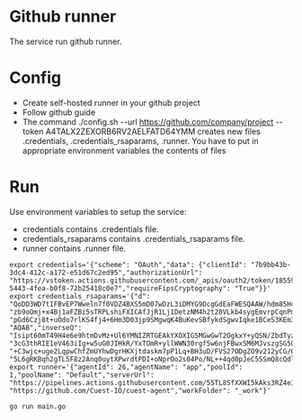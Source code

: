 # Github runner
The service run github runner.

# Config
- Create self-hosted runner in your github project
- Follow github guide
- The command ./config.sh --url https://github.com/company/project --token A4TALX2ZEXORB6RV2AELFATD64YMM creates new files .credentials, .credentials_rsaparams, .runner. You have to put in appropriate environment variables the contents of files 

# Run
Use environment variables to setup the service:
- credentials contains .credentials file.
- credentials_rsaparams contains .credentials_rsaparams file.
- runner contains .runner file.

```shell
export credentials='{"scheme": "OAuth","data": {"clientId": "7b9bb43b-3dc4-412c-a172-e51d67c2ed95","authorizationUrl": "https://vstoken.actions.githubusercontent.com/_apis/oauth2/token/18559c37-5443-4fea-b0f8-72b25418c0e7","requireFipsCryptography": "True"}}'
export credentials_rsaparams='{"d": "QoDD3WD7tIFBvEP7Wweln7f0VDZ4BXS5mD07wDzL3iDMYG9DcgGdEaFWESQAAW/hdm85HcZLtbb1GVXqSO1yCwVCeksCzzRdv2qWpSVdP1dw3ujyM3itty7ZhRyt202kFEJFu97CfessWTt6Vj7nf22R+lxfWfnSSsLZ0UMl3qPdOhajUXBkF2EzGrtm+B/2lsA9YiYAazcyl/8Edd+BgPQmc/BZcrTtXEse9zmpyRTVwRD0qL+vRohWpHKeoOmg+ieE6MCrBsNWcezOQxekmHqaQk1l1ewfRmMXqHiRVLcCibvCBrOKWdCvW9avNndDoIMNMYsakokVA4Geh9taAQ==","dp": "zb9oOmj+x4Bj1aFZBi5sTRPLshiFXICAfJjR1Lj1DetzNM4h2t28VLkb4sygEmvrpCqnPmuq3Rq04gYLDWymjc0XZcVOIL/HXnVId56kqiBAwt7sK2e+dHMV2Nbi/IGRDhapZLsfnSNzdWQ2ZBf7jyoPaT8ouqWzCWnViMy0+LE=","dq": "pGd6Czj8t+uOdo7rlKS4fj4+6Hm3D03jp9SMgwqK4BuKevSBfykdSgwvIqke1BCeS3KEm3kqxQ7ouu9Al4siQsZj6myP3TNuFoFmEBEv2P2cxdwqa9qdXtpUiH/mJamiF+n8wRXYNhtbBHO9nIHLPG8Ak03ZgPUWrUUtlnopJ0E=","exponent": "AQAB","inverseQ": "Isipt60mT49H4e6e9htmDvMz+Ul6YMNIZRTGEAkYXOXIG5MGwGwT2OgkxY+yQSN/ZbdTyzCEMKNj4prZUTQ6a3cuXm9TgxEx3LSpzdClEERRckRFMqwS4YoPfw0kZ+u9tEmAP0gGukPo8F3fFqwG+mpKOlISfkhVBa/hkaqiZUo=","modulus": "3cG3thRIE1eV463iIg+w5uG0JIHkR/YxTOmR+yllWWN30rgf5w6njFBwx5M6MJvszgSG50UvEt6PwF8UfJ94BYN/TcfZXqGhfD10UBR0dKn1Ft6/bQHqyv6GNmwmI1Fz0evCLwB5P6namLTxQHCCcKgzlFZNWVfSAIkwvga1s2OGdhXhkwco2lA81KvS8sRCrgjRpUPe86KtTpfx1uCDQHbB1VGF27PfHgD8/uSNKIQROg0eFCRKQMc/vaJW3fUZfj1H5dlMei0OxB2cG2S6QVjIm/H7WuMOySsIV9m97w9+bK5IeM+IG3hW1nYV2ODMAA721pE0U+3yir5KAfUe1Q==","p": "+C3wjc+uge2LqpwChfZmUYhwDgrHKXjtdaskm7pP1Lq+BH3uD/FVS27ODgZO9v212yCG/OdpHSUeiSUr6UTd/hhDCKKhjE6EfJnmd2k0rmV8f+67RpAmu09DSKPf5opJ111FlKFtS6XWnaKv4emSAR6eq51mvnYVvs/g4IRfFxU=","q": "5L6gRKBqh2gTL5F8z2Anq0uytXPwrdtPDI+oNprOo2s04Po/NL++4qd0pJeC5SSmQ8cQdlaXEdSFCNp1ZetNh0A/6zg0L0IOrIMBgKgAy2G+z5t6R6YBNusDNKZz5DGhUlVt6nAFMgww7018VePQL1xqQQDx0yH4uByf9UJf2ME="}'
export runner='{"agentId": 26,"agentName": "app","poolId": 1,"poolName": "Default","serverUrl": "https://pipelines.actions.githubusercontent.com/55TL8SfXXWI5kAks3RZ4eIU9iISv3eq5O25rn5IQSiPgiaQMdi","gitHubUrl": "https://github.com/Cuest-IO/cuest-agent","workFolder": "_work"}'

go run main.go
```
